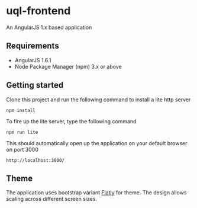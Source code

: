 # uql-frontend

An AngularJS 1.x based application

## Requirements

* AngularJS 1.6.1
* Node Package Manager (npm) 3.x or above

## Getting started

Clone this project and run the following command to install a lite http server

```
npm install
```

To fire up the lite server, type the following command

```
npm run lite
```

This should automatically open up the application on your default browser on port 3000

```
http://localhost:3000/
```

## Theme

The application uses bootstrap variant [Flatly](https://bootswatch.com/flatly/) for theme. The design allows scaling across different screen sizes.

